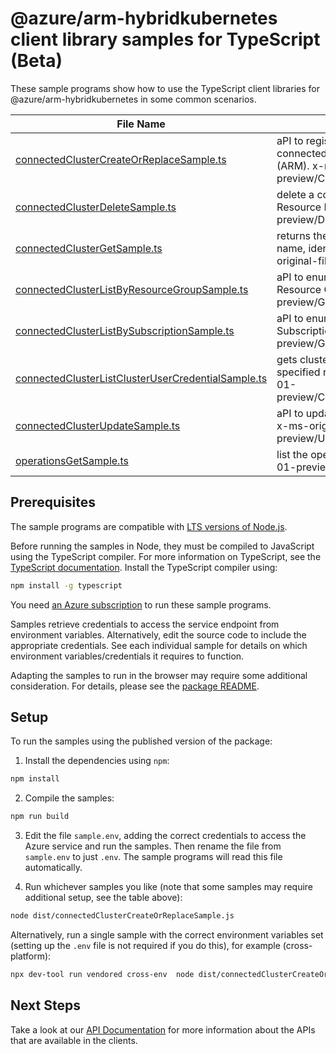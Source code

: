 # @azure/arm-hybridkubernetes client library samples for TypeScript (Beta)

These sample programs show how to use the TypeScript client libraries for @azure/arm-hybridkubernetes in some common scenarios.

| **File Name**                                                                                         | **Description**                                                                                                                                                                                                        |
| ----------------------------------------------------------------------------------------------------- | ---------------------------------------------------------------------------------------------------------------------------------------------------------------------------------------------------------------------- |
| [connectedClusterCreateOrReplaceSample.ts][connectedclustercreateorreplacesample]                     | aPI to register a new Kubernetes cluster and create or replace a connected cluster tracked resource in Azure Resource Manager (ARM). x-ms-original-file: 2024-12-01-preview/CreateClusterAgentless_KindAWSExample.json |
| [connectedClusterDeleteSample.ts][connectedclusterdeletesample]                                       | delete a connected cluster, removing the tracked resource in Azure Resource Manager (ARM). x-ms-original-file: 2024-12-01-preview/DeleteClusterExample.json                                                            |
| [connectedClusterGetSample.ts][connectedclustergetsample]                                             | returns the properties of the specified connected cluster, including name, identity, properties, and additional cluster details. x-ms-original-file: 2024-12-01-preview/GetClusterExample.json                         |
| [connectedClusterListByResourceGroupSample.ts][connectedclusterlistbyresourcegroupsample]             | aPI to enumerate registered connected K8s clusters under a Resource Group x-ms-original-file: 2024-12-01-preview/GetClustersByResourceGroupExample.json                                                                |
| [connectedClusterListBySubscriptionSample.ts][connectedclusterlistbysubscriptionsample]               | aPI to enumerate registered connected K8s clusters under a Subscription x-ms-original-file: 2024-12-01-preview/GetClustersBySubscriptionExample.json                                                                   |
| [connectedClusterListClusterUserCredentialSample.ts][connectedclusterlistclusterusercredentialsample] | gets cluster user credentials of the connected cluster with a specified resource group and name. x-ms-original-file: 2024-12-01-preview/ConnectedClustersListClusterCredentialResultCSPAAD.json                        |
| [connectedClusterUpdateSample.ts][connectedclusterupdatesample]                                       | aPI to update certain properties of the connected cluster resource x-ms-original-file: 2024-12-01-preview/UpdateClusterByPatchExample.json                                                                             |
| [operationsGetSample.ts][operationsgetsample]                                                         | list the operations for the provider x-ms-original-file: 2024-12-01-preview/ListConnectedClusterOperationsExample.json                                                                                                 |

## Prerequisites

The sample programs are compatible with [LTS versions of Node.js](https://github.com/nodejs/release#release-schedule).

Before running the samples in Node, they must be compiled to JavaScript using the TypeScript compiler. For more information on TypeScript, see the [TypeScript documentation][typescript]. Install the TypeScript compiler using:

```bash
npm install -g typescript
```

You need [an Azure subscription][freesub] to run these sample programs.

Samples retrieve credentials to access the service endpoint from environment variables. Alternatively, edit the source code to include the appropriate credentials. See each individual sample for details on which environment variables/credentials it requires to function.

Adapting the samples to run in the browser may require some additional consideration. For details, please see the [package README][package].

## Setup

To run the samples using the published version of the package:

1. Install the dependencies using `npm`:

```bash
npm install
```

2. Compile the samples:

```bash
npm run build
```

3. Edit the file `sample.env`, adding the correct credentials to access the Azure service and run the samples. Then rename the file from `sample.env` to just `.env`. The sample programs will read this file automatically.

4. Run whichever samples you like (note that some samples may require additional setup, see the table above):

```bash
node dist/connectedClusterCreateOrReplaceSample.js
```

Alternatively, run a single sample with the correct environment variables set (setting up the `.env` file is not required if you do this), for example (cross-platform):

```bash
npx dev-tool run vendored cross-env  node dist/connectedClusterCreateOrReplaceSample.js
```

## Next Steps

Take a look at our [API Documentation][apiref] for more information about the APIs that are available in the clients.

[connectedclustercreateorreplacesample]: https://github.com/Azure/azure-sdk-for-js/blob/main/sdk/hybridkubernetes/arm-hybridkubernetes/samples/v3-beta/typescript/src/connectedClusterCreateOrReplaceSample.ts
[connectedclusterdeletesample]: https://github.com/Azure/azure-sdk-for-js/blob/main/sdk/hybridkubernetes/arm-hybridkubernetes/samples/v3-beta/typescript/src/connectedClusterDeleteSample.ts
[connectedclustergetsample]: https://github.com/Azure/azure-sdk-for-js/blob/main/sdk/hybridkubernetes/arm-hybridkubernetes/samples/v3-beta/typescript/src/connectedClusterGetSample.ts
[connectedclusterlistbyresourcegroupsample]: https://github.com/Azure/azure-sdk-for-js/blob/main/sdk/hybridkubernetes/arm-hybridkubernetes/samples/v3-beta/typescript/src/connectedClusterListByResourceGroupSample.ts
[connectedclusterlistbysubscriptionsample]: https://github.com/Azure/azure-sdk-for-js/blob/main/sdk/hybridkubernetes/arm-hybridkubernetes/samples/v3-beta/typescript/src/connectedClusterListBySubscriptionSample.ts
[connectedclusterlistclusterusercredentialsample]: https://github.com/Azure/azure-sdk-for-js/blob/main/sdk/hybridkubernetes/arm-hybridkubernetes/samples/v3-beta/typescript/src/connectedClusterListClusterUserCredentialSample.ts
[connectedclusterupdatesample]: https://github.com/Azure/azure-sdk-for-js/blob/main/sdk/hybridkubernetes/arm-hybridkubernetes/samples/v3-beta/typescript/src/connectedClusterUpdateSample.ts
[operationsgetsample]: https://github.com/Azure/azure-sdk-for-js/blob/main/sdk/hybridkubernetes/arm-hybridkubernetes/samples/v3-beta/typescript/src/operationsGetSample.ts
[apiref]: https://learn.microsoft.com/javascript/api/@azure/arm-hybridkubernetes?view=azure-node-preview
[freesub]: https://azure.microsoft.com/free/
[package]: https://github.com/Azure/azure-sdk-for-js/tree/main/sdk/hybridkubernetes/arm-hybridkubernetes/README.md
[typescript]: https://www.typescriptlang.org/docs/home.html
